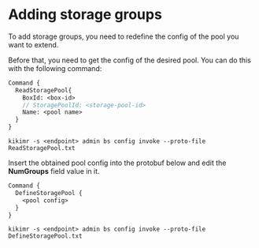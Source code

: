 # Adding storage groups

To add storage groups, you need to redefine the config of the pool you want to extend.

Before that, you need to get the config of the desired pool. You can do this with the following command:

```proto
Command {
  ReadStoragePool{
    BoxId: <box-id>
    // StoragePoolId: <storage-pool-id>
    Name: <pool name>
  }
}
```

```
kikimr -s <endpoint> admin bs config invoke --proto-file ReadStoragePool.txt
```

Insert the obtained pool config into the protobuf below and edit the **NumGroups** field value in it.

```proto
Command {
  DefineStoragePool {
    <pool config>
  }
}
```

```
kikimr -s <endpoint> admin bs config invoke --proto-file DefineStoragePool.txt
```
